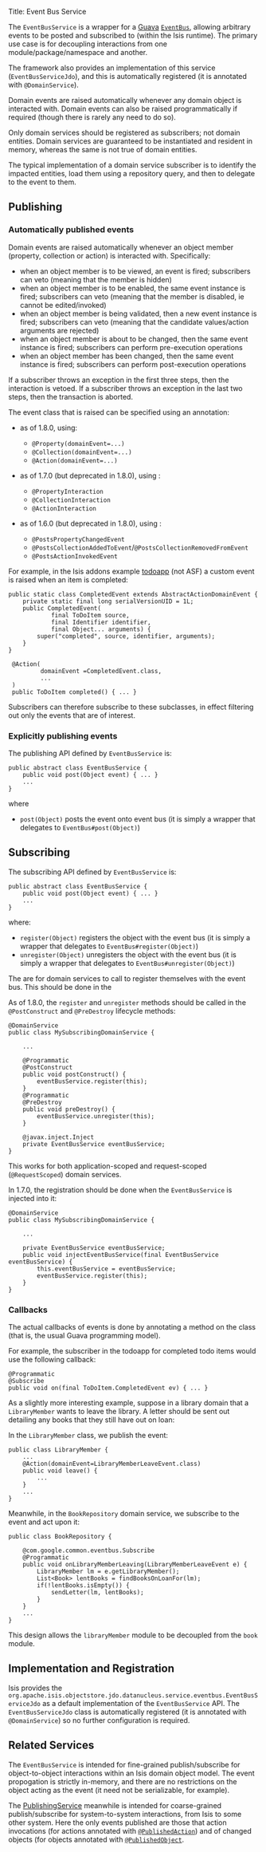 Title: Event Bus Service

The `EventBusService` is a wrapper for a [Guava](https://code.google.com/p/guava-libraries/) [`EventBus`](https://code.google.com/p/guava-libraries/wiki/EventBusExplained), allowing arbitrary events to be posted and subscribed to (within the Isis runtime).  The primary use case is for decoupling interactions from one module/package/namespace and another.

The framework also provides an implementation of this service (`EventBusServiceJdo`), and this is automatically registered (it is annotated with `@DomainService`).

Domain events are raised automatically whenever any domain object is interacted with.  Domain events can also be raised programmatically if required (though there is rarely any need to do so).

Only domain services should be registered as subscribers; not domain entities.  Domain services are guaranteed to be instantiated and resident in memory, whereas the same is not true of domain entities.

The typical implementation of a domain service subscriber is to identify the impacted entities, load them using a repository query, and then to delegate to the event to them.



## Publishing

### Automatically published events

Domain events are raised automatically whenever an object member (property, collection or action) is interacted with.  Specifically:

* when an object member is to be viewed, an event is fired; subscribers can veto (meaning that the member is hidden)
* when an object member is to be enabled, the same event instance is fired; subscribers can veto (meaning that the member is disabled, ie cannot be edited/invoked)
* when an object member is being validated, then a new event instance is fired; subscribers can veto (meaning that the candidate values/action arguments are rejected)
* when an object member is about to be changed, then the same event instance is fired; subscribers can perform pre-execution operations
* when an object member has been changed, then the same event instance is fired; subscribers can perform post-execution operations

If a subscriber throws an exception in the first three steps, then the interaction is vetoed.  If a subscriber throws an exception in the last two steps, then the transaction is aborted.

The event class that is raised can be specified using an annotation:

* as of 1.8.0, using:

    * `@Property(domainEvent=...)`
    * `@Collection(domainEvent=...)`
    * `@Action(domainEvent=...)`

* as of 1.7.0 (but deprecated in 1.8.0), using :
    * `@PropertyInteraction`
    * `@CollectionInteraction`
    * `@ActionInteraction`

* as of 1.6.0 (but deprecated in 1.8.0), using :
    * `@PostsPropertyChangedEvent`
    * `@PostsCollectionAddedToEvent`/`@PostsCollectionRemovedFromEvent`
    * `@PostsActionInvokedEvent`

For example, in the Isis addons example [todoapp](https://github.com/isisaddons/isis-app-todoapp/) (not ASF) a custom event is raised when an item is completed:

    public static class CompletedEvent extends AbstractActionDomainEvent {
        private static final long serialVersionUID = 1L;
        public CompletedEvent(
                final ToDoItem source,
                final Identifier identifier,
                final Object... arguments) {
            super("completed", source, identifier, arguments);
        }
    }

     @Action(
             domainEvent =CompletedEvent.class,
             ...
     )
     public ToDoItem completed() { ... }

Subscribers can therefore subscribe to these subclasses, in effect filtering out only the events that are of interest.


### Explicitly publishing events

The publishing API defined by `EventBusService` is:

    public abstract class EventBusService {
        public void post(Object event) { ... }
        ...
    }

where

* `post(Object)` posts the event onto event bus (it is simply a wrapper that delegates to `EventBus#post(Object)`)


## Subscribing

The subscribing API defined by `EventBusService` is:

    public abstract class EventBusService {
        public void post(Object event) { ... }
        ...
    }


where:
* `register(Object)` registers the object with the event bus (it is simply a wrapper that delegates to `EventBus#register(Object)`)
* `unregister(Object)` unregisters the object with the event bus (it is simply a wrapper that delegates to `EventBus#unregister(Object)`)

The are for domain services to call to register themselves with the event bus.  This should be done in the

As of 1.8.0, the `register` and `unregister` methods should be called in the `@PostConstruct` and `@PreDestroy` lifecycle methods:

    @DomainService
    public class MySubscribingDomainService {

        ...

        @Programmatic
        @PostConstruct
        public void postConstruct() {
            eventBusService.register(this);
        }
        @Programmatic
        @PreDestroy
        public void preDestroy() {
            eventBusService.unregister(this);
        }

        @javax.inject.Inject
        private EventBusService eventBusService;
    }

This works for both application-scoped and request-scoped (`@RequestScoped`) domain services.

In 1.7.0, the registration should be done when the `EventBusService` is injected into it:

    @DomainService
    public class MySubscribingDomainService {

        ...

        private EventBusService eventBusService;
        public void injectEventBusService(final EventBusService eventBusService) {
            this.eventBusService = eventBusService;
            eventBusService.register(this);
        }
    }



### Callbacks

The actual callbacks of events is done by annotating a method on the class (that is, the usual Guava programming model).

For example, the subscriber in the todoapp for completed todo items would use the following callback:

    @Programmatic
    @Subscribe
    public void on(final ToDoItem.CompletedEvent ev) { ... }


As a slightly more interesting example, suppose in a library domain that a `LibraryMember` wants to leave the library.  A letter should be sent out detailing any books that they still have out on loan:

In the `LibraryMember` class, we publish the event:

    public class LibraryMember {
        ...
        @Action(domainEvent=LibraryMemberLeaveEvent.class)
        public void leave() {
            ...
        }
        ...
    }
    
Meanwhile, in the `BookRepository` domain service, we subscribe to the event and act upon it:

    public class BookRepository {

        @com.google.common.eventbus.Subscribe 
        @Programmatic
        public void onLibraryMemberLeaving(LibraryMemberLeaveEvent e) {
            LibraryMember lm = e.getLibraryMember();
            List<Book> lentBooks = findBooksOnLoanFor(lm);
            if(!lentBooks.isEmpty()) {
                sendLetter(lm, lentBooks);
            }
        }
        ...
    }

This design allows the `libraryMember` module to be decoupled from the `book` module.


## Implementation and Registration

Isis provides the `org.apache.isis.objectstore.jdo.datanucleus.service.eventbus.EventBusServiceJdo` as a default implementation of the `EventBusService` API.  The `EventBusServiceJdo` class is automatically registered (it is annotated with `@DomainService`) so no further configuration is required.


## Related Services

The `EventBusService` is intended for fine-grained publish/subscribe for object-to-object interactions within an Isis domain object model.  The event propogation is strictly in-memory, and there are no restrictions on the object acting as the event (it need not be serializable, for example).

The [PublishingService](publishing-service.html) meanwhile is intended for coarse-grained publish/subscribe for system-to-system interactions, from Isis to some other system.  Here the only events published are those that action invocations (for actions annotated with [`@PublishedAction`](../recognized-annotations/PublishedAction.html)) and of changed objects (for objects annotated with [`@PublishedObject`](../recognized-annotations/PublishedObject.html).

